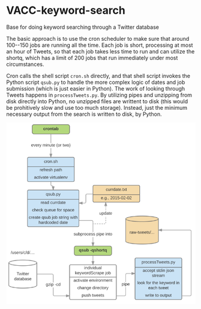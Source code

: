 # VACC-keyword-search
Base for doing keyword searching through a Twitter database

The basic approach is to use the cron scheduler to make sure that around 100--150 jobs are running all the time.
Each job is short, processing at most an hour of Tweets, so that each job takes less time to run and can utilize the shortq, which has a limit of 200 jobs that run immediately under most circumstances.

Cron calls the shell script `cron.sh` directly, and that shell script invokes the Python script `qsub.py` to handle the more complex logic of dates and job submission (which is just easier in Python).
The work of looking through Tweets happens in `processTweets.py`.
By utilizing pipes and unzipping from disk directly into Python, no unzipped files are writtent to disk (this would be prohitively slow and use too much storage).
Instead, just the minimum necessary output from the search is written to disk, by Python.

![Schematic](keyword-search.png)
